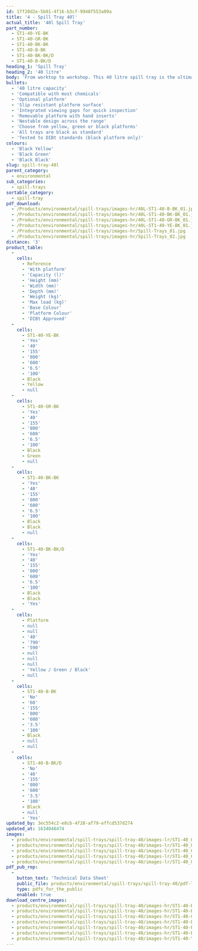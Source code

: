 ```yaml
---
id: 17f28d2e-5b01-4f16-b3cf-9948f553a09a
title: '4 - Spill Tray 40l'
actual_title: '40l Spill Tray'
part_number:
  - ST1-40-YE-BK
  - ST1-40-GR-BK
  - ST1-40-BK-BK
  - ST1-40-B-BK
  - ST1-40-BK-BK/D
  - ST1-40-B-BK/D
heading_1: 'Spill Tray'
heading_2: '40 litre'
body: 'From worktop to workshop. This 40 litre spill tray is the ultimate solution for containing spills when working with liquids or hazardous chemicals.'
bullets:
  - '40 litre capacity'
  - 'Compatible with most chemicals'
  - 'Optional platform'
  - 'Slip resistant platform surface'
  - 'Integrated viewing gaps for quick inspection'
  - 'Removable platform with hand inserts'
  - 'Nestable design across the range'
  - 'Choose from yellow, green or black platforms'
  - 'All trays are black as standard'
  - 'Tested to DIBt standards (black platform only)'
colours:
  - 'Black Yellow'
  - 'Black Green'
  - 'Black Black'
slug: spill-tray-40l
parent_category:
  - environmental
sub_categories:
  - spill-trays
sortable_category:
  - spill-tray
pdf_download:
  - /Products/environmental/spill-trays/images-hr/40L-ST1-40-B-BK_01.jpg
  - /Products/environmental/spill-trays/images-hr/40L-ST1-40-BK-BK_01.jpg
  - /Products/environmental/spill-trays/images-hr/40L-ST1-40-GR-BK_01.jpg
  - /Products/environmental/spill-trays/images-hr/40L-ST1-40-YE-BK_01.jpg
  - /Products/environmental/spill-trays/images-hr/Spill-Trays_01.jpg
  - /Products/environmental/spill-trays/images-hr/Spill-Trays_02.jpg
distance: '3'
product_table:
  -
    cells:
      - Reference
      - 'With platform'
      - 'Capacity (l)'
      - 'Height (mm)'
      - 'Width (mm)'
      - 'Depth (mm)'
      - 'Weight (kg)'
      - 'Max load (kg)'
      - 'Base Colour'
      - 'Platform Colour'
      - 'DIBt Approved'
  -
    cells:
      - ST1-40-YE-BK
      - 'Yes'
      - '40'
      - '155'
      - '800'
      - '600'
      - '6.5'
      - '100'
      - Black
      - Yellow
      - null
  -
    cells:
      - ST1-40-GR-BK
      - 'Yes'
      - '40'
      - '155'
      - '800'
      - '600'
      - '6.5'
      - '100'
      - Black
      - Green
      - null
  -
    cells:
      - ST1-40-BK-BK
      - 'Yes'
      - '40'
      - '155'
      - '800'
      - '600'
      - '6.5'
      - '100'
      - Black
      - Black
      - null
  -
    cells:
      - ST1-40-BK-BK/D
      - 'Yes'
      - '40'
      - '155'
      - '800'
      - '600'
      - '6.5'
      - '100'
      - Black
      - Black
      - 'Yes'
  -
    cells:
      - Platform
      - null
      - null
      - '40'
      - '790'
      - '590'
      - null
      - null
      - null
      - 'Yellow / Green / Black'
      - null
  -
    cells:
      - ST1-40-B-BK
      - 'No'
      - '60'
      - '155'
      - '800'
      - '600'
      - '3.5'
      - '100'
      - Black
      - null
      - null
  -
    cells:
      - ST1-40-B-BK/D
      - 'No'
      - '40'
      - '155'
      - '800'
      - '600'
      - '3.5'
      - '100'
      - Black
      - null
      - 'Yes'
updated_by: 3ec554c2-e8cb-4f28-af79-effcd537d274
updated_at: 1634046474
images:
  - products/environmental/spill-trays/spill-tray-40/images-lr/ST1-40_01.jpg
  - products/environmental/spill-trays/spill-tray-40/images-lr/ST1-40_04.jpg
  - products/environmental/spill-trays/spill-tray-40/images-lr/ST1-40_03.jpg
  - products/environmental/spill-trays/spill-tray-40/images-lr/ST1-40_02.jpg
  - products/environmental/spill-trays/spill-tray-40/images-lr/ST1-40_05.jpg
pdf_pub_rep:
  -
    button_text: 'Technical Data Sheet'
    public_file: products/environmental/spill-trays/spill-tray-40/pdf-lr/EV-Spill-Tray-(40L)-TD_EN.pdf
    type: pdfs_for_the_public
    enabled: true
download_centre_images:
  - products/environmental/spill-trays/spill-tray-40/images-hr/ST1-40-B-BK.jpg
  - products/environmental/spill-trays/spill-tray-40/images-hr/ST1-40-BK-BK.jpg
  - products/environmental/spill-trays/spill-tray-40/images-hr/ST1-40-GR-BK.jpg
  - products/environmental/spill-trays/spill-tray-40/images-hr/ST1-40-P-BK.jpg
  - products/environmental/spill-trays/spill-tray-40/images-hr/ST1-40-P-GR.jpg
  - products/environmental/spill-trays/spill-tray-40/images-hr/ST1-40-P-YE.jpg
  - products/environmental/spill-trays/spill-tray-40/images-hr/ST1-40-YE-BK.jpg
---
```

